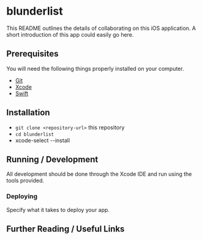 # blunderlist

This README outlines the details of collaborating on this iOS application.
A short introduction of this app could easily go here.

## Prerequisites

You will need the following things properly installed on your computer.

* [Git](https://git-scm.com/)
* [Xcode](https://apps.apple.com/gb/app/xcode/id497799835?mt=12)
* [Swift](https://swift.org/)

## Installation

* `git clone <repository-url>` this repository
* `cd blunderlist`
* xcode-select --install

## Running / Development

All development should be done through the Xcode IDE and run using the tools
provided.

### Deploying

Specify what it takes to deploy your app.

## Further Reading / Useful Links
